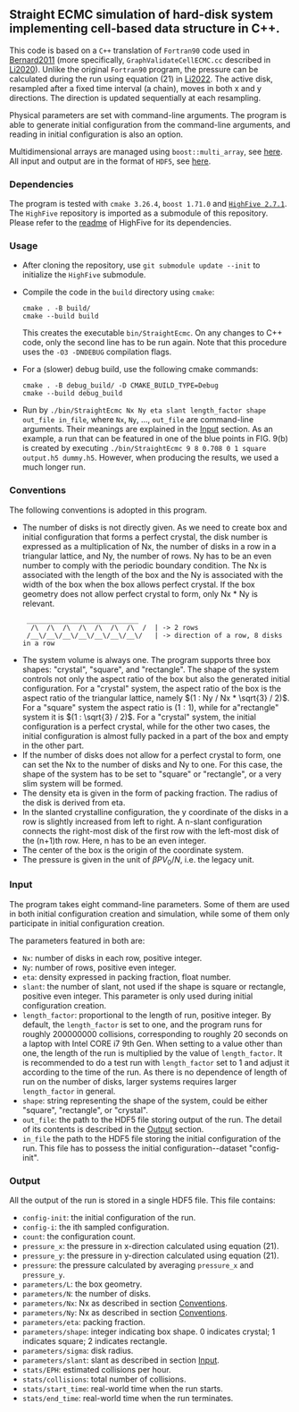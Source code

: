 ## Straight ECMC simulation of hard-disk system implementing cell-based data structure in C++.

This code is based on a `C++` translation of `Fortran90` code used
in [Bernard2011](https://link.aps.org/doi/10.1103/PhysRevLett.107.155704) (more specifically, `GraphValidateCellECMC.cc`
described in [Li2020](https://doi.org/10.1016/j.cpc.2020.107702)). Unlike the original `Fortran90` program, the pressure
can be calculated during the run using equation (21) in [Li2022](https://doi.org/10.1063/5.0126437). The active disk,
resampled after a fixed time interval (a chain), moves in both x and y directions. The direction is updated sequentially
at each resampling.

Physical parameters are set with command-line arguments. The program is able to generate initial configuration from the
command-line arguments, and reading in initial configuration is also an option.

Multidimensional arrays are managed using `boost::multi_array`, see [here](https://www.boost.org/). All input and output
are in the format of `HDF5`, see [here](https://www.hdfgroup.org/solutions/hdf5/).

### Dependencies

The program is tested with `cmake 3.26.4`, `boost 1.71.0` and [`HighFive 2.7.1`](https://github.com/BlueBrain/HighFive).
The `HighFive`
repository is imported as a submodule of this repository. Please refer to the [readme](HighFive/README.md) of HighFive
for its dependencies.

### Usage

* After cloning the repository, use `git submodule update --init` to initialize the `HighFive` submodule.

* Compile the code in the `build` directory using `cmake`:
  ```console
  cmake . -B build/
  cmake --build build
  ```
  This creates the executable `bin/StraightEcmc`. On any changes to C++ code, only the second line has to be
  run again. Note that this procedure uses the `-O3 -DNDEBUG` compilation flags.
* For a (slower) debug build, use the following cmake commands:
  ```console
  cmake . -B debug_build/ -D CMAKE_BUILD_TYPE=Debug
  cmake --build debug_build
  ```
* Run by `./bin/StraightEcmc Nx Ny eta slant length_factor shape out_file in_file`, where `Nx`, `Ny`, ..., `out_file`
  are command-line arguments. Their meanings are explained in the [Input](#input) section. As an example, a run
  that can be featured in one of the blue points in FIG. 9(b) is created by
  executing `./bin/StraightEcmc 9 8 0.708 0 1 square output.h5 dummy.h5`. However, when producing the results, we used a
  much longer run.

### Conventions

The following conventions is adopted in this program.

* The number of disks is not directly given. As we need to create box and initial configuration that forms a perfect
  crystal, the disk number is expressed as a multiplication of Nx, the number of disks in a row in a triangular lattice,
  and Ny, the number of rows. Ny has to be an even number to comply with the periodic boundary condition. The Nx is
  associated with the length of the box and the Ny is associated with the width of the box when the box allows perfect
  crystal. If the box geometry does not allow perfect crystal to form, only Nx * Ny is relevant.
  ``` 
   ____________________________
    /\  /\  /\  /\  /\  /\  /\  /  | -> 2 rows
   /__\/__\/__\/__\/__\/__\/__\/   | -> direction of a row, 8 disks in a row
  ```
* The system volume is always one. The program supports three box shapes: "crystal", "square", and "rectangle". The shape
  of the system controls not only the aspect ratio of the box but also the generated initial configuration. For a
  "crystal" system, the
  aspect ratio of the box is the aspect ratio of the triangular lattice, namely $(1 : Ny / Nx * \sqrt{3} / 2)$. For a
  "square" system the aspect ratio is $(1 : 1)$, while for a"rectangle" system it is $(1 : \sqrt{3} / 2)$. For a "crystal"
  system, the initial configuration is a perfect crystal, while for the
  other two cases, the initial configuration is almost fully packed in a part of the box and empty in the other part.
* If the number of disks does not allow for a perfect crystal to form, one can set the Nx to the number of disks and
  Ny to one. For this case, the shape of the system has to be set to "square" or "rectangle", or a very slim system
  will be formed.
* The density eta is given in the form of packing fraction. The radius of the disk is derived from eta.
* In the slanted crystalline configuration, the y coordinate of the disks in a row is slightly increased from left to
  right. A n-slant configuration connects the right-most disk of the first row with the
  left-most disk of the (n+1)th row. Here, n has to be an even integer.
* The center of the box is the origin of the coordinate system.
* The pressure is given in the unit of $\beta P V_0 / N$, i.e. the legacy unit.

### Input

The program takes eight command-line parameters. Some of them are used in both initial configuration creation and
simulation, while some of them only participate in initial configuration creation.

The parameters featured in both are:

* `Nx`: number of disks in each row, positive integer.
* `Ny`: number of rows, positive even integer.
* `eta`: density expressed in packing fraction, float number.
* `slant`: the number of slant, not used if the shape is square or rectangle, positive even integer. This parameter is
  only used during initial configuration creation.
* `length_factor`: proportional to the length of run, positive integer. By default, the `length_factor` is set to one, 
  and the program runs for roughly 200000000 collisions, corresponding to roughly 20 seconds on a laptop
  with Intel CORE i7 9th Gen. When setting to a value other than one, the length of the run is multiplied by the value 
  of `length_factor`. It is recommended to do a test run with `length_factor` set to 1 and adjust it according to
  the time of the run. As there is no dependence of length of run on the number of disks, larger systems requires
  larger `length_factor` in general.
* `shape`: string representing the shape of the system, could be either "square", "rectangle", or "crystal".
* `out_file`: the path to the HDF5 file storing output of the run. The detail of its contents is
  described in the [Output](#output) section.
* `in_file` the path to the HDF5 file storing the initial configuration of the run. This file has to possess the initial
  configuration--dataset "config-init".

### Output

All the output of the run is stored in a single HDF5 file. This file contains:

* `config-init`: the initial configuration of the run.
* `config-i`: the ith sampled configuration.
* `count`: the configuration count.
* `pressure_x`: the pressure in x-direction calculated using equation (21).
* `pressure_y`: the pressure in y-direction calculated using equation (21).
* `pressure`: the pressure calculated by averaging `pressure_x` and `pressure_y`.
* `parameters/L`: the box geometry.
* `parameters/N`: the number of disks.
* `parameters/Nx`: Nx as described in section [Conventions](#conventions).
* `parameters/Ny`: Nx as described in section [Conventions](#conventions).
* `parameters/eta`: packing fraction.
* `parameters/shape`: integer indicating box shape. 0 indicates crystal; 1 indicates square; 2 indicates rectangle.
* `parameters/sigma`: disk radius.
* `parameters/slant`: slant as described in section [Input](#input).
* `stats/EPH`: estimated collisions per hour.
* `stats/collisions`: total number of collisions.
* `stats/start_time`: real-world time when the run starts.
* `stats/end_time`: real-world time when the run terminates.
